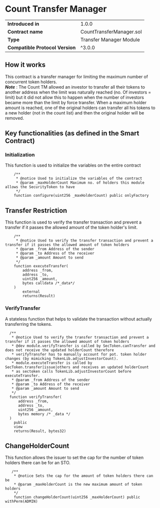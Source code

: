 # Count Transfer Manager

|  |  |
| :--- | :--- |
| **Introduced in** | 1.0.0 |
| **Contract name** | CountTransferManager.sol |
| **Type** | Transfer Manager Module |
| **Compatible Protocol Version** | ^3.0.0 |

## How it works

This contract is a transfer manager for limiting the maximum number of concurrent token holders.  
_**Note**_ : The Count TM allowed an investor to transfer all their tokens to another address when the limit was naturally reached \(no. Of investors = limit\) but it did not allow this to happen when the number of investors became more than the limit by force transfer. When a maximum holder amount is reached, one of the original holders can transfer all his tokens to a new holder \(not in the count list\) and then the original holder will be removed.

## Key functionalities \(as defined in the Smart Contract\)

### Initialization

This function is used to initialize the variables on the entire contract

```text
    /**
     * @notice Used to initialize the variables of the contract
     * @param _maxHolderCount Maximum no. of holders this module allows the SecurityToken to have
     */
    function configure(uint256 _maxHolderCount) public onlyFactory
```

## Transfer Restriction

This function is used to verify the transfer transaction and prevent a transfer if it passes the allowed amount of the token holder's limit.

```text
    /** 
     * @notice Used to verify the transfer transaction and prevent a transfer if it passes the allowed amount of token holders
     * @param _from Address of the sender
     * @param _to Address of the receiver
     * @param _amount Amount to send
     */
    function executeTransfer(
        address _from,
        address _to,
        uint256 _amount,
        bytes calldata /*_data*/
    )
        external
        returns(Result)
```

### VerifyTransfer

A stateless function that helps to validate the transaction without actually transferring the tokens.

```text
  /**
   * @notice Used to verify the transfer transaction and prevent a transfer if it passes the allowed amount of token holders
   * @dev module.verifyTransfer is called by SecToken.canTransfer and does not receive the updated holderCount therefore
   * verifyTransfer has to manually account for pot. token holder changes (by mimicking TokenLib.adjustInvestorCount).
   * module.executeTransfer is called by SecToken.transfer|issue|others and receives an updated holderCount 
   * as sectoken calls TokenLib.adjustInvestorCount before executeTransfer.
   * @param _from Address of the sender
   * @param _to Address of the receiver
   * @param _amount Amount to send
   */
  function verifyTransfer(
      address _from,
      address _to,
      uint256 _amount,
      bytes memory /* _data */
  )
    public
    view
    returns(Result, bytes32)
```

## ChangeHolderCount

This function allows the issuer to set the cap for the number of token holders there can be for an STO.

```text
   /**
    * @notice Sets the cap for the amount of token holders there can be
    * @param _maxHolderCount is the new maximum amount of token holders
    */
    function changeHolderCount(uint256 _maxHolderCount) public withPerm(ADMIN)
```

